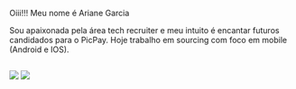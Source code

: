 Oiii!!! Meu nome é Ariane Garcia 

Sou apaixonada pela área tech recruiter e meu intuito é encantar futuros candidados para o PicPay.
Hoje trabalho em sourcing com foco em mobile (Android e IOS).

 
##
  
<div> 
  <a href="https://www.linkedin.com/in/ariane-s%C3%A1/" target="_blank"><img src="https://img.shields.io/badge/-LinkedIn-%230077B5?style=for-the-badge&logo=linkedin&logoColor=white" target="_blank"></a> 
   <a href = "mailto:ariane.sa@picpay.com"><img src="https://img.shields.io/badge/-Gmail-%23333?style=for-the-badge&logo=gmail&logoColor=white" target="_blank"></a>
 


</div>
